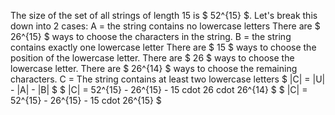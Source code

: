 The size of the set of all strings of length 15 is $ 52^{15} $. 
Let's break this down into 2 cases:
A = the string contains no lowercase letters 
There are $ 26^{15} $ ways to choose the characters in the string. 
B = the string contains exactly one lowercase letter 
There are $ 15 $ ways to choose the position of the lowercase letter. 
There are $ 26 $ ways to choose the lowercase letter. 
There are $ 26^{14} $ ways to choose the remaining characters. 
C = The string contains at least two lowercase letters 
$ |C| = |U| - |A| - |B| $
$ |C| = 52^{15} - 26^{15} - 15 cdot 26 cdot 26^{14} $
$ |C| = 52^{15} - 26^{15} - 15 cdot 26^{15} $
